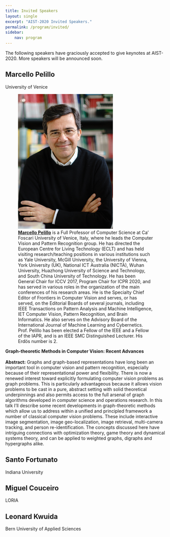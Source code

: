 ```yaml
---
title: Invited Speakers
layout: single
excerpt: "AIST-2020 Invited Speakers."
permalink: /program/invited/
sidebar: 
    nav: program
---
```


The following speakers have graciously accepted to give keynotes at AIST-2020. More speakers will be announced soon.

## Marcello Pelillo 

University of Venice

<figure>
  <a href="https://www.unive.it/pag/18669/?tx_news_pi1%5Bnews%5D=1514&cHash=6fb2d08f42d9112b0d582cca08db515f"><img src="/assets/images/keynotes/pelillo.png"></a>
  <figcaption><strong><a href="https://www.unive.it/pag/18669/?tx_news_pi1%5Bnews%5D=1514&cHash=6fb2d08f42d9112b0d582cca08db515f">Marcello Pelillo</a></strong> is a Full Professor of Computer Science at Ca’ Foscari University of Venice, Italy, where he leads the Computer Vision and Pattern Recognition group. He has directed the European Centre for Living Technology (ECLT) and has held visiting research/teaching positions in various institutions such as Yale University, McGill University, the University of Vienna, York University (UK), National ICT Australia (NICTA), Wuhan University, Huazhong University of Science and Technology, and South China University of Technology. He has been General Chair for ICCV 2017, Program Chair for ICPR 2020, and has served in various roles in the organization of the main conferences of his research areas. He is the Specialty Chief Editor of Frontiers in Computer Vision and serves, or has served, on the Editorial Boards of several journals, including IEEE Transactions on Pattern Analysis and Machine Intelligence, IET Computer Vision, Pattern Recognition, and Brain Informatics. He also serves on the Advisory Board of the International Journal of Machine Learning and Cybernetics. Prof. Pelillo has been elected a Fellow of the IEEE and a Fellow of the IAPR, and is an IEEE SMC Distinguished Lecturer. His Erdös number is 2.</figcaption>
</figure>
<b>Graph-theoretic Methods in Computer Vision: Recent Advances</b> <br/> <br/>
<b>Abstract:</b> Graphs and graph-based representations have long been an important tool in computer vision and pattern recognition, especially because of their representational power and flexibility. There is now a renewed interest toward explicitly formulating computer vision problems as graph problems. This is particularly advantageous because it allows vision problems to be cast in a pure, abstract setting with solid theoretical underpinnings and also permits access to the full arsenal of graph algorithms developed in computer science and operations research. In this talk I’ll describe some recent developments in graph-theoretic methods which allow us to address within a unified and principled framework a number of classical computer vision problems. These include interactive image segmentation, image geo-localization, image retrieval, multi-camera tracking, and person re-identification. The concepts discussed here have intriguing connections with optimization theory, game theory and dynamical systems theory, and can be applied to weighted graphs, digraphs and hypergraphs alike.




## Santo Fortunato

Indiana University


## Miguel Couceiro 

LORIA


## Leonard Kwuida

Bern University of Applied Sciences






